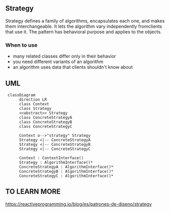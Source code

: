 ## Strategy

Strategy defines a family of algorithms, encapsulates each one, and makes them 
interchangeable. It lets the algorithm vary independently fromclients that use it. 
The pattern has behavioral purpose and applies to the objects.

### When to use

* many related classes differ only in their behavior
* you need different variants of an algorithm
* an algorithm uses data that clients shouldn't know about

## UML

```mermaid
 classDiagram
      direction LR
      class Context
      class Strategy
      <<abstract>> Strategy
      class ConcreteStrategyA
      class ConcreteStrategyB
      class ConcreteStrategyC
      
      Context o-->"strategy" Strategy
      Strategy <|-- ConcreteStrategyA
      Strategy <|-- ConcreteStrategyB
      Strategy <|-- ConcreteStrategyC
      
      Context : ContextInterface()
      Strategy : AlgorithmInterface()*
      ConcreteStrategyA : AlgorithmInterface()*
      ConcreteStrategyB : AlgorithmInterface()*
      ConcreteStrategyC : AlgorithmInterface()*
```

## TO LEARN MORE

https://reactiveprogramming.io/blog/es/patrones-de-diseno/strategy

